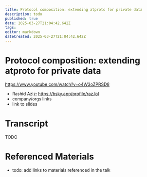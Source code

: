 ```yaml
---
title: Protocol composition: extending atproto for private data
description: todo
published: true
date: 2025-03-27T21:04:42.642Z
tags: 
editor: markdown
dateCreated: 2025-03-27T21:04:42.642Z
---
```


# Protocol composition: extending atproto for private data
https://www.youtube.com/watch?v=o4W3oZPRSD8
- Rashid Aziz: https://bsky.app/profile/raz.lol
- company/orgs links
- link to slides

# Transcript
TODO

# Referenced Materials
- todo: add links to materials referenced in the talk